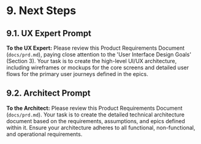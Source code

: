 # 9. Next Steps

## 9.1. UX Expert Prompt

**To the UX Expert:** Please review this Product Requirements Document (`docs/prd.md`), paying close attention to the 'User Interface Design Goals' (Section 3). Your task is to create the high-level UI/UX architecture, including wireframes or mockups for the core screens and detailed user flows for the primary user journeys defined in the epics.

## 9.2. Architect Prompt

**To the Architect:** Please review this Product Requirements Document (`docs/prd.md`). Your task is to create the detailed technical architecture document based on the requirements, assumptions, and epics defined within it. Ensure your architecture adheres to all functional, non-functional, and operational requirements.
